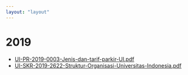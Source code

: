 ```yaml
---
layout: "layout"
---
```

# 2019
* [UI-PR-2019-0003-Jenis-dan-tarif-parkir-UI.pdf](UI-PR-2019-0003-Jenis-dan-tarif-parkir-UI.pdf)
* [UI-SKR-2019-2622-Struktur-Organisasi-Universitas-Indonesia.pdf](UI-SKR-2019-2622-Struktur-Organisasi-Universitas-Indonesia.pdf)
